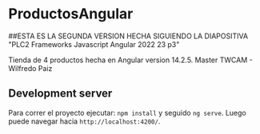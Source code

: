 # ProductosAngular

##ESTA ES LA SEGUNDA VERSION HECHA SIGUIENDO LA DIAPOSITIVA "PLC2 Frameworks Javascript Angular 2022 23 p3"

Tienda de 4 productos hecha en Angular version 14.2.5.
Master TWCAM - Wilfredo Paiz

## Development server

Para correr el proyecto ejecutar:
`npm install` y seguido `ng serve`. Luego puede navegar hacia `http://localhost:4200/`.
